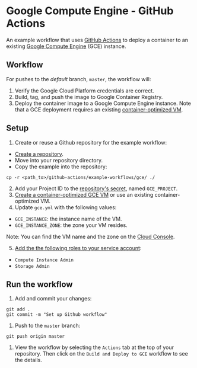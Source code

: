 <!-- Copyright 2020 Google LLC

Licensed under the Apache License, Version 2.0 (the "License");
you may not use this file except in compliance with the License.
You may obtain a copy of the License at

http://www.apache.org/licenses/LICENSE-2.0

Unless required by applicable law or agreed to in writing, software
distributed under the License is distributed on an "AS IS" BASIS,
WITHOUT WARRANTIES OR CONDITIONS OF ANY KIND, either express or implied.
See the License for the specific language governing permissions and
limitations under the License. -->

# Google Compute Engine - GitHub Actions

An example workflow that uses [GitHub Actions](https://help.github.com/en/categories/automating-your-workflow-with-github-actions) to deploy a container to an existing [Google Compute Engine](https://cloud.google.com/compute-engine/) (GCE) instance.

## Workflow

For pushes to the _default_ branch, `master`, the workflow will:

1. Verify the Google Cloud Platform credentials are correct.
1. Build, tag, and push the image to Google Container Registry.
1. Deploy the container image to a Google Compute Engine instance.
   Note that a GCE deployment requires an existing [container-optimized VM][create-vm].

## Setup

1. Create or reuse a Github repository for the example workflow:
  * [Create a repository](https://help.github.com/en/github/creating-cloning-and-archiving-repositories/creating-a-new-repository).
  * Move into your repository directory.
  * Copy the example into the repository:
  ```
  cp -r <path_to>/github-actions/example-workflows/gce/ ./
  ```

2. Add your Project ID to the [repository's secret][secrets], named `GCE_PROJECT`.
3. [Create a container-optimized GCE VM][create-vm] or use an existing
container-optimized VM.
4. Update `gce.yml` with the following values:
  * `GCE_INSTANCE`: the instance name of the VM.
  * `GCE_INSTANCE_ZONE`: the zone your VM resides.

Note: You can find the VM name and the zone on the
[Cloud Console](http://console.cloud.google.com/compute/instances).

5. [Add the the following roles to your service account][roles]:
  * `Compute Instance Admin`
  * `Storage Admin`

## Run the workflow

1. Add and commit your changes:
```
git add .
git commit -m "Set up Github workflow"
```

1. Push to the `master` branch:
```
git push origin master
```

1. View the workflow by selecting the `Actions` tab at the top of your repository.
Then click on the `Build and Deploy to GCE` workflow to see the details.

[secrets]: https://help.github.com/en/actions/automating-your-workflow-with-github-actions/creating-and-using-encrypted-secrets
[create-vm]: https://cloud.google.com/container-optimized-os/docs/how-to/create-configure-instance
[roles]: https://cloud.google.com/iam/docs/granting-roles-to-service-accounts#granting_access_to_a_service_account_for_a_resource
